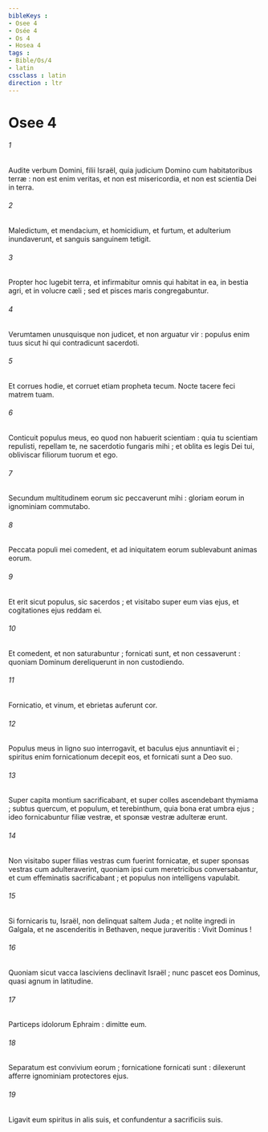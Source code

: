```yaml
---
bibleKeys : 
- Osee 4
- Osée 4
- Os 4
- Hosea 4
tags : 
- Bible/Os/4
- latin
cssclass : latin
direction : ltr
---
```


# Osee 4

###### 1
Audite verbum Domini, filii Israël, quia judicium Domino cum habitatoribus terræ : non est enim veritas, et non est misericordia, et non est scientia Dei in terra.
###### 2
Maledictum, et mendacium, et homicidium, et furtum, et adulterium inundaverunt, et sanguis sanguinem tetigit.
###### 3
Propter hoc lugebit terra, et infirmabitur omnis qui habitat in ea, in bestia agri, et in volucre cæli ; sed et pisces maris congregabuntur.
###### 4
Verumtamen unusquisque non judicet, et non arguatur vir : populus enim tuus sicut hi qui contradicunt sacerdoti.
###### 5
Et corrues hodie, et corruet etiam propheta tecum. Nocte tacere feci matrem tuam.
###### 6
Conticuit populus meus, eo quod non habuerit scientiam : quia tu scientiam repulisti, repellam te, ne sacerdotio fungaris mihi ; et oblita es legis Dei tui, obliviscar filiorum tuorum et ego.
###### 7
Secundum multitudinem eorum sic peccaverunt mihi : gloriam eorum in ignominiam commutabo.
###### 8
Peccata populi mei comedent, et ad iniquitatem eorum sublevabunt animas eorum.
###### 9
Et erit sicut populus, sic sacerdos ; et visitabo super eum vias ejus, et cogitationes ejus reddam ei.
###### 10
Et comedent, et non saturabuntur ; fornicati sunt, et non cessaverunt : quoniam Dominum dereliquerunt in non custodiendo.
###### 11
Fornicatio, et vinum, et ebrietas auferunt cor.
###### 12
Populus meus in ligno suo interrogavit, et baculus ejus annuntiavit ei ; spiritus enim fornicationum decepit eos, et fornicati sunt a Deo suo.
###### 13
Super capita montium sacrificabant, et super colles ascendebant thymiama ; subtus quercum, et populum, et terebinthum, quia bona erat umbra ejus ; ideo fornicabuntur filiæ vestræ, et sponsæ vestræ adulteræ erunt.
###### 14
Non visitabo super filias vestras cum fuerint fornicatæ, et super sponsas vestras cum adulteraverint, quoniam ipsi cum meretricibus conversabantur, et cum effeminatis sacrificabant ; et populus non intelligens vapulabit.
###### 15
Si fornicaris tu, Israël, non delinquat saltem Juda ; et nolite ingredi in Galgala, et ne ascenderitis in Bethaven, neque juraveritis : Vivit Dominus !
###### 16
Quoniam sicut vacca lasciviens declinavit Israël ; nunc pascet eos Dominus, quasi agnum in latitudine.
###### 17
Particeps idolorum Ephraim : dimitte eum.
###### 18
Separatum est convivium eorum ; fornicatione fornicati sunt : dilexerunt afferre ignominiam protectores ejus.
###### 19
Ligavit eum spiritus in alis suis, et confundentur a sacrificiis suis.
